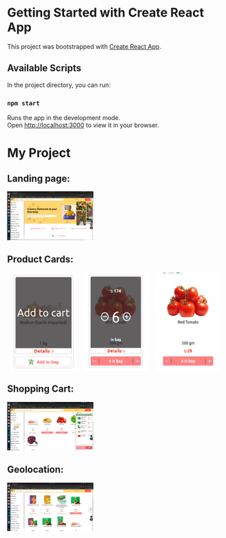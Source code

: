 # Getting Started with Create React App

This project was bootstrapped with [Create React App](https://github.com/facebook/create-react-app).

## Available Scripts

In the project directory, you can run:

### `npm start`

Runs the app in the development mode.\
Open [http://localhost:3000](http://localhost:3000) to view it in your browser.

# My Project

## Landing page:
<img src="assets/images/landingpage.png" alt="Geolocation" width="200" />

## Product Cards:
<div style="display: flex; justify-content: space-around;">
  <img src="assets/images/3.png" alt="Product 3" width="150" />
  <img src="assets/images/1.png" alt="Product 1" width="150" />
  <img src="assets/images/2.png" alt="Product 2" width="150" />
</div>

## Shopping Cart:
<img src="assets/images/5.png" alt="Shopping Cart" width="200" />

## Geolocation:
<img src="assets/images/4.png" alt="Geolocation" width="200" />
